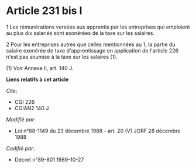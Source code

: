 # Article 231 bis I

1 Les rémunérations versées aux apprentis par les entreprises qui emploient au plus dix salariés sont exonérées de la taxe
sur les salaires.

2 Pour les entreprises autres que celles mentionnées au 1, la partie du salaire exonérée de taxe d'apprentissage en
application de l'article 226 n'est pas soumise à la taxe sur les salaires (1).

(1)  Voir Annexe II, art. 140 J.

**Liens relatifs à cet article**

_Cite_:

  - CGI 226
  - CGIAN2 140 J

_Modifié par_:

  - Loi n°88-1149 du 23 décembre 1988 - art. 20 (V) JORF 28 décembre 1988

_Codifié par_:

  - Décret n°89-801 1989-10-27
